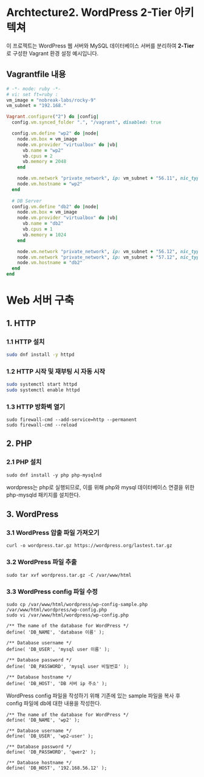 # Archtecture2. WordPress 2-Tier 아키텍쳐
이 프로젝트는 WordPress 웹 서버와 MySQL 데이터베이스 서버를 분리하여
**2-Tier**로 구성한 Vagrant 환경 설정 예시입니다.

## Vagrantfile 내용
```ruby
# -*- mode: ruby -*-
# vi: set ft=ruby :
vm_image = "nobreak-labs/rocky-9"
vm_subnet = "192.168."

Vagrant.configure("2") do |config|
  config.vm.synced_folder ".", "/vagrant", disabled: true

  config.vm.define "wp2" do |node|
    node.vm.box = vm_image
    node.vm.provider "virtualbox" do |vb|
      vb.name = "wp2"
      vb.cpus = 2
      vb.memory = 2048
    end

    node.vm.network "private_network", ip: vm_subnet + "56.11", nic_type: "virtio"
    node.vm.hostname = "wp2"
  end
  
  # DB Server
  config.vm.define "db2" do |node|
    node.vm.box = vm_image
    node.vm.provider "virtualbox" do |vb|
      vb.name = "db2"
      vb.cpus = 1
      vb.memory = 1024
    end

    node.vm.network "private_network", ip: vm_subnet + "56.12", nic_type: "virtio"
    node.vm.network "private_network", ip: vm_subnet + "57.12", nic_type: "virtio"
    node.vm.hostname = "db2"
  end
end
```

# Web 서버 구축

## 1. HTTP

### 1.1 HTTP 설치

```bash
sudo dnf install -y httpd
```
### 1.2 HTTP 시작 및 재부팅 시 자동 시작
```bash
sudo systemctl start httpd
sudo systemctl enable httpd
```
### 1.3 HTTP 방화벽 열기
```
sudo firewall-cmd --add-service=http --permanent
sudo firewall-cmd --reload
```
## 2. PHP

### 2.1 PHP 설치
```
sudo dnf install -y php php-mysqlnd
```
wordpress는 php로 실행되므로, 이를 위해 php와 mysql 데이터베이스 연결을 위한 php-mysqld 패키지를 설치한다.

## 3. WordPress

### 3.1 WordPress 압출 파일 가져오기
```
curl -o wordpress.tar.gz https://wordpress.org/lastest.tar.gz
```
### 3.2 WordPress 파일 추출
```
sudo tar xvf wordpress.tar.gz -C /var/www/html
```
### 3.3 WordPress config 파일 수정
```
sudo cp /var/www/html/wordpress/wp-config-sample.php /var/www/html/wordpress/wp-config.php
sudo vi /var/www/html/wordpress/wp-config.php

/** The name of the database for WordPress */
define( 'DB_NAME', 'database 이름' );

/** Database username */
define( 'DB_USER', 'mysql user 이름' );

/** Database password */
define( 'DB_PASSWORD', 'mysql user 비밀번호' );

/** Database hostname */
define( 'DB_HOST', 'DB 서버 ip 주소' );
```
WordPress config 파일을 작성하기 위해 기존에 있는 sample 파일을 복사 후 config 파일에 db에 대한 내용을 작성한다.
```
/** The name of the database for WordPress */
define( 'DB_NAME', 'wp2' );

/** Database username */
define( 'DB_USER', 'wp2-user' );

/** Database password */
define( 'DB_PASSWORD', 'qwer2' );

/** Database hostname */
define( 'DB_HOST', '192.168.56.12' );
```


